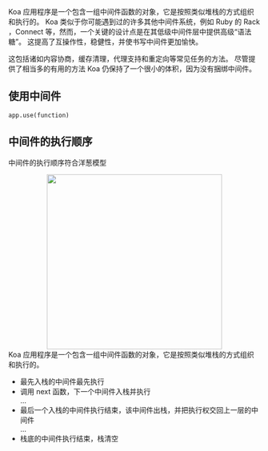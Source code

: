 Koa 应用程序是一个包含一组中间件函数的对象，它是按照类似堆栈的方式组织和执行的。 Koa 类似于你可能遇到过的许多其他中间件系统，例如 Ruby 的 Rack ，Connect 等，然而，一个关键的设计点是在其低级中间件层中提供高级“语法糖”。 这提高了互操作性，稳健性，并使书写中间件更加愉快。

这包括诸如内容协商，缓存清理，代理支持和重定向等常见任务的方法。 尽管提供了相当多的有用的方法 Koa 仍保持了一个很小的体积，因为没有捆绑中间件。

## 使用中间件
```
app.use(function)
```

## 中间件的执行顺序
中间件的执行顺序符合洋葱模型  

<center><img src="/img/node/wsgi_as_onion.svg" width="350"></center>
Koa 应用程序是一个包含一组中间件函数的对象，它是按照类似堆栈的方式组织和执行的。  

- 最先入栈的中间件最先执行  
- 调用 next 函数，下一个中间件入栈并执行  
...
- 最后一个入栈的中间件执行结束，该中间件出栈，并把执行权交回上一层的中间件  
...
- 栈底的中间件执行结束，栈清空